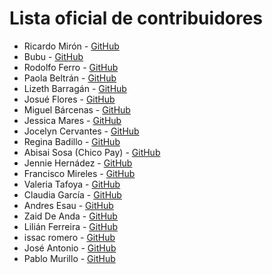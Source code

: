 # Lista oficial de contribuidores

- Ricardo Mirón - [GitHub](http://github.com/ricardomiron)
- Bubu - [GitHub](https://github.com/BubuDavid)
- Rodolfo Ferro - [GitHub](https://github.com/RodolfoFerro)
- Paola Beltrán - [GitHub](http://github.com/paolabs)
- Lizeth Barragán - [GitHub](http://github.com/lizbarmal)
- Josué Flores - [GitHub](http://github.com/josuefloresrdz) 
- Miguel Bárcenas - [GitHub](https://github.com/mbarcenas-mne)
- Jessica Mares - [GitHub](https://github.com/jessicamares)
- Jocelyn Cervantes - [GitHub](http://github.com/Jocecervantes) 
- Regina Badillo - [GitHub](https://github.com/Regdw2)
- Abisai Sosa (Chico Pay) - [GitHub](https://github.com/chico-pay)
- Jennie Hernádez - [GitHub](https://github.com/jenniferjanet)
- Francisco Mireles - [GitHub](https://github.com/frankmireles)
- Valeria Tafoya - [GitHub](http://github.com/itsvaleriatafoya)
- Claudia García - [GitHub](https://github.com/garciagclaudia)
- Andres Esau - [GitHub](http://github.com/Andres8ezau) 
- Zaid De Anda - [GitHub](https://github.com/ZaidTheJedi)
- Lilián Ferreira - [GitHub](https://github.com/lilianferreira)
- issac romero  - [GitHub](https://github.com/IssacRom-96/hello-world)
- José Antonio - [GitHub](https://github.com/HernandezJosze)
- Pablo Murillo - [GitHub](https://github.com/PEmurillo)
